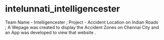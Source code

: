 # intelunnati_intelligencester
 Team Name - Intelligencester ;  Project - Accident Location on Indian Roads ; A Wepage was created to display the Accident Zones on Chennai City and an App was developed to view that website .

